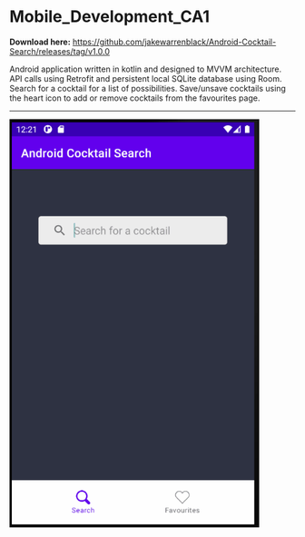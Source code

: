 # Mobile_Development_CA1
<b>Download here:</b> https://github.com/jakewarrenblack/Android-Cocktail-Search/releases/tag/v1.0.0


Android application written in kotlin and designed to MVVM architecture. API calls using Retrofit and persistent local SQLite database using Room. Search for a cocktail for a list of possibilities. Save/unsave cocktails using the heart icon to add or remove cocktails from the favourites page.
<hr>
<img src="./cocktail-android.gif" alt="Animated GIF of cocktail application" height="720">
